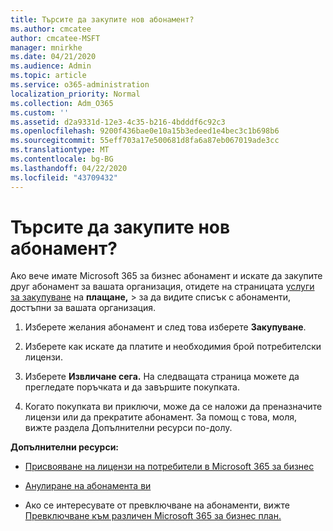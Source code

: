 ```yaml
---
title: Търсите да закупите нов абонамент?
ms.author: cmcatee
author: cmcatee-MSFT
manager: mnirkhe
ms.date: 04/21/2020
ms.audience: Admin
ms.topic: article
ms.service: o365-administration
localization_priority: Normal
ms.collection: Adm_O365
ms.custom: ''
ms.assetid: d2a9331d-12e3-4c35-b216-4bdddf6c92c3
ms.openlocfilehash: 9200f436bae0e10a15b3edeed1e4bec3c1b698b6
ms.sourcegitcommit: 55eff703a17e500681d8fa6a87eb067019ade3cc
ms.translationtype: MT
ms.contentlocale: bg-BG
ms.lasthandoff: 04/22/2020
ms.locfileid: "43709432"
---
```

# <a name="looking-to-buy-a-new-subscription"></a>Търсите да закупите нов абонамент?

Ако вече имате Microsoft 365 за бизнес абонамент и искате да закупите друг абонамент за вашата организация, отидете на страницата [услуги за закупуване](https://go.microsoft.com/fwlink/p/?linkid=868433) на **плащане,** \> за да видите списък с абонаменти, достъпни за вашата организация.
 
1. Изберете желания абонамент и след това изберете **Закупуване**.

2. Изберете как искате да платите и необходимия брой потребителски лицензи.

3. Изберете **Извличане сега.** На следващата страница можете да прегледате поръчката и да завършите покупката.

4. Когато покупката ви приключи, може да се наложи да преназначите лицензи или да прекратите абонамент. За помощ с това, моля, вижте раздела Допълнителни ресурси по-долу.

 **Допълнителни ресурси:**
  
- [Присвояване на лицензи на потребители в Microsoft 365 за бизнес](https://docs.microsoft.com/office365/admin/subscriptions-and-billing/assign-licenses-to-users)
    
- [Анулиране на абонамента ви](https://docs.microsoft.com/office365/admin/subscriptions-and-billing/cancel-your-subscription)
    
- Ако се интересувате от превключване на абонаменти, вижте [Превключване към различен Microsoft 365 за бизнес план.](https://docs.microsoft.com/office365/admin/subscriptions-and-billing/switch-to-a-different-plan)